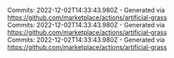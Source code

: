 Commits: 2022-12-02T14:33:43.980Z - Generated via https://github.com/marketplace/actions/artificial-grass
<br>
Commits: 2022-12-02T14:33:43.980Z - Generated via https://github.com/marketplace/actions/artificial-grass
<br>
Commits: 2022-12-02T14:33:43.980Z - Generated via https://github.com/marketplace/actions/artificial-grass
<br>
